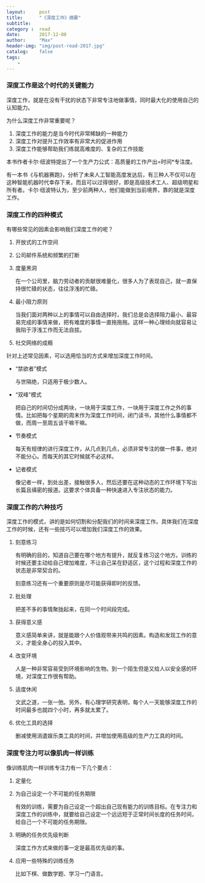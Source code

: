 ```yaml
---
layout:     post
title:      "《深度工作》摘要"
subtitle:   
category :  read
date:       2017-12-08
author:     "Max"
header-img: "img/post-read-2017.jpg"
catalog:    false
tags:
    - 
---
```


### 深度工作是这个时代的关键能力

深度工作，就是在没有干扰的状态下非常专注地做事情，同时最大化的使用自己的认知能力。

为什么深度工作非常重要呢？
1. 深度工作的能力是当今时代非常稀缺的一种能力
2. 深度工作对提升工作效率有非常大的促进作用
3. 深度工作能够帮助我们练就高难度的、复杂的工作技能

本书作者卡尔·纽波特提出了一个生产力公式：高质量的工作产出=时间*专注度。

有一本书《与机器赛跑》，分析了未来人工智能高度发达后，有三种人不仅可以在这种智能机器时代幸存下来，而且可以过得很好，即是高级技术工人、超级明星和所有者。卡尔·纽波特认为，至少前两种人，他们能做到当前境界，靠的就是深度工作。

### 深度工作的四种模式

有哪些常见的因素会影响我们深度工作的呢？
1. 开放式的工作空间
2. 公司邮件系统和频繁的打断
3. 度量黑洞

    在一个公司里，脑力劳动者的贡献很难量化，很多人为了表现自己，就一直保持很忙碌的状态，往往浮浅的忙碌。

4. 最小阻力原则

    当我们面对两种以上的事情可以自由选择时，我们总是会选择阻力最小、最容易完成的事情来做，把有难度的事情一直拖拖拖。这样一种心理倾向就容易让我陷于浮浅工作而无法自拔。

5. 社交网络的成瘾

针对上述常见因素，可以选用恰当的方式来增加深度工作时间。
* “禁欲者”模式

    与世隔绝，只适用于极少数人。

* “双峰”模式

    把自己的时间切分成两块，一块用于深度工作，一块用于深度工作之外的事情。比如把每个星期的周末作为深度工作时间，闭门读书，其他什么事情都不做，而周一至周五该干嘛干嘛。

* 节奏模式

    每天有规律的进行深度工作，从几点到几点，必须非常专注的做一件事，绝对不能分心。而每天的其它时候就不必这样。

* 记者模式

    像记者一样，到处出差，接触很多人，然后还要在这种动态的工作环境下写出长篇且缜密的报道。这要求个体具备一种快速进入专注状态的能力。

### 深度工作的六种技巧

深度工作的模式，讲的是如何切割和分配我们的时间来深度工作。具体我们在深度工作的时候，还有一些技巧可以增加我们深度工作的效果。

1. 刻意练习

    有明确的目的，知道自己要在哪个地方有提升，就反复练习这个地方。训练的时候还要主动给自己增加难度，不让自己呆在舒适区，这个过程和深度工作的状态是非常契合的。

    刻意练习还有一个重要原则是尽可能获得即时的反馈。

2. 批处理

    把差不多的事情聚拢起来，在同一个时间段完成。

3. 获得意义感

    意义感简单来讲，就是能跟个人价值观带来共鸣的因素。构造和发现工作的意义，才能全身心的投入其中。

4. 改变环境

    人是一种非常容易受到环境影响的生物。到一个陌生但是又给人以安全感的环境，对深度工作很有帮助。

5. 适度休闲

    文武之道，一张一弛。另外，有心理学研究表明，每个人一天能够深度工作的时间最多也就四个小时，再多就太累了。

6. 优化工具的选择

    删减使用消遣娱乐类工具的时间，并增加使用高级的生产力工具的时间。

### 深度专注力可以像肌肉一样训练

像训练肌肉一样训练专注力有一下几个要点：
1. 定量化
2. 为自己设定一个不可能的任务期限

    有效的训练，需要为自己设定一个超出自己现有能力的训练目标。在专注力和深度工作的训练中，就要给自己设定一个远远短于正常时间长度的任务时间，给自己一个不可能的任务期限。

3. 明确的任务优先级判断

    深度工作方式来做的事一定是最高优先级的事。

4. 应用一些特殊的训练任务

    比如下棋、做数学题、学习一门语言。